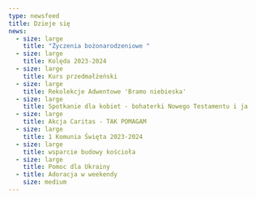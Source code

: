 ```yaml
---
type: newsfeed
title: Dzieje się
news:
  - size: large
    title: "Życzenia bożonarodzeniowe "
  - size: large
    title: Kolęda 2023-2024
  - size: large
    title: Kurs przedmałżeński
  - size: large
    title: Rekolekcje Adwentowe 'Bramo niebieska'
  - size: large
    title: Spotkanie dla kobiet - bohaterki Nowego Testamentu i ja
  - size: large
    title: Akcja Caritas - TAK POMAGAM
  - size: large
    title: 1 Komunia Święta 2023-2024
  - size: large
    title: wsparcie budowy kościoła
  - size: large
    title: Pomoc dla Ukrainy
  - title: Adoracja w weekendy
    size: medium
---
```

